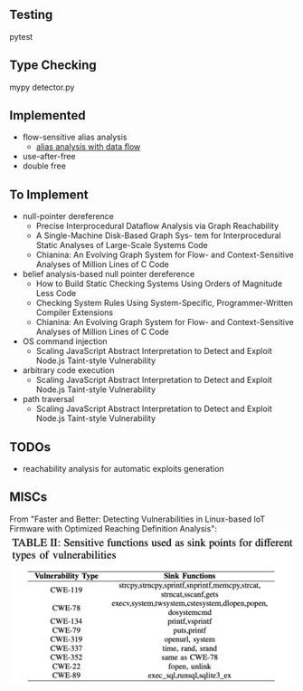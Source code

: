 Testing
-------
pytest 

Type Checking
-------------
mypy detector.py


Implemented
-----------
* flow-sensitive alias analysis 
  * [alias analysis with data flow](https://www.cs.cornell.edu/courses/cs6120/2020fa/lesson/9/)
* use-after-free
* double free

To Implement
------------
* null-pointer dereference 
  * Precise Interprocedural Dataflow Analysis via Graph Reachability
  * A Single-Machine Disk-Based Graph Sys- tem for Interprocedural Static Analyses of Large-Scale Systems Code
  * Chianina: An Evolving Graph System for Flow- and Context-Sensitive Analyses of Million Lines of C Code
* belief analysis-based null pointer dereference 
  * How to Build Static Checking Systems Using Orders of Magnitude Less Code
  * Checking System Rules Using System-Specific, Programmer-Written Compiler Extensions
  * Chianina: An Evolving Graph System for Flow- and Context-Sensitive Analyses of Million Lines of C Code
* OS command injection
  * Scaling JavaScript Abstract Interpretation to Detect and Exploit Node.js Taint-style Vulnerability
* arbitrary code execution
  * Scaling JavaScript Abstract Interpretation to Detect and Exploit Node.js Taint-style Vulnerability
* path traversal
  * Scaling JavaScript Abstract Interpretation to Detect and Exploit Node.js Taint-style Vulnerability

TODOs
-----
* reachability analysis for automatic exploits generation

MISCs
-----
From "Faster and Better: Detecting Vulnerabilities in Linux-based IoT Firmware with Optimized Reaching Definition Analysis":
![common firmware sinks for taint analysis](pics/binsinks.png)
